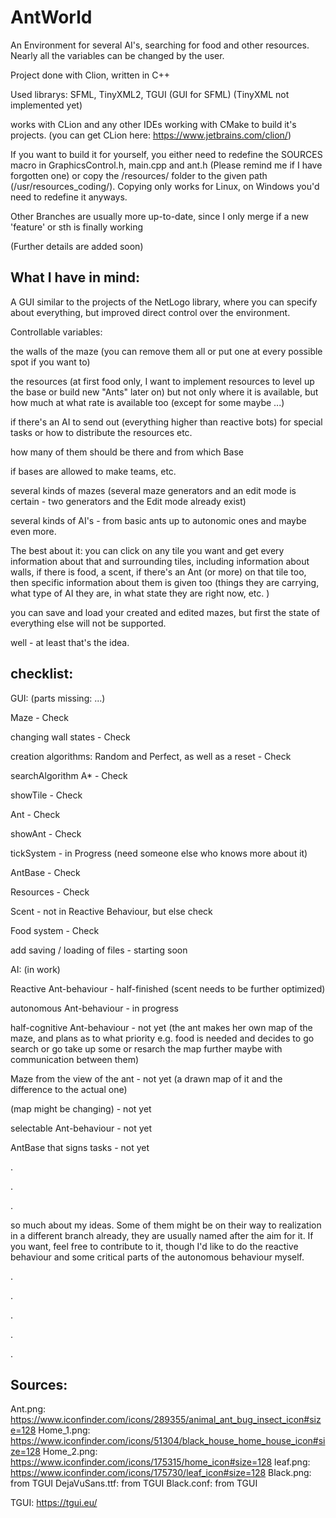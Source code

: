 # AntWorld
An Environment for several AI's, searching for food and other resources.
Nearly all the variables can be changed by the user.


Project done with Clion, written in C++

Used librarys: SFML, TinyXML2, TGUI (GUI for SFML)
(TinyXML not implemented yet)



works with CLion and any other IDEs working with CMake to build it's projects.
(you can get CLion here: https://www.jetbrains.com/clion/)



If you want to build it for yourself, you either need to redefine the 
SOURCES macro in GraphicsControl.h, main.cpp and ant.h (Please remind me 
if I have forgotten one) or copy the /resources/ folder to the given 
path (/usr/resources_coding/). Copying only works for Linux, on 
Windows you'd need to redefine it anyways.



Other Branches are usually more up-to-date, since I only merge if a 
new 'feature' or sth is finally working




(Further details are added soon)



## What I have in mind:

A GUI similar to the projects of the NetLogo library, where you can 
specify about everything, but improved direct control over the environment. 


Controllable variables:

the walls of the maze (you can remove them all or put one at every 
possible spot if you want to)

the resources (at first food only, I want to implement resources to level 
up the base or build new "Ants" later on) but not only where it is 
available, but how much at what rate is available too (except for 
some maybe ...)

if there's an AI to send out (everything higher than reactive bots) 
for special tasks or how to distribute the resources etc.

how many of them should be there and from which Base

if bases are allowed to make teams, etc.

several kinds of mazes (several maze generators and an edit mode is 
certain - two generators and the Edit mode already exist)

several kinds of AI's - from basic ants up to autonomic ones and maybe 
even more.

The best about it: you can click on any tile you want and get every 
information about that and surrounding tiles, including information 
about walls, if there is food, a scent, if there's an Ant (or more) 
on that tile too, then specific information about them is given too 
(things they are carrying, what type of AI they are, in what state
they are right now, etc. )

you can save and load your created and edited mazes, but first the 
state of everything else will not be supported.

well - at least that's the idea.


## checklist:

GUI: (parts missing: ...)

Maze - Check

changing wall states - Check

creation algorithms: Random and Perfect, as well as a reset - Check

searchAlgorithm A* - Check

showTile - Check

Ant - Check

showAnt - Check

tickSystem - in Progress (need someone else who knows more about it)

AntBase - Check

Resources - Check

Scent - not in Reactive Behaviour, but else check

Food system - Check

add saving / loading of files - starting soon



AI: (in work)

Reactive Ant-behaviour - half-finished (scent needs to be further optimized)

autonomous Ant-behaviour - in progress

half-cognitive Ant-behaviour - not yet
(the ant makes her own map of the maze, and plans as to what priority e.g. food is needed and decides to go search or go take up some or resarch the map further maybe with communication between them)

Maze from the view of the ant - not yet
(a drawn map of it and the difference to the actual one)

(map might be changing) - not yet

selectable Ant-behaviour - not yet

AntBase that signs tasks - not yet

.

.

.

so much about my ideas. Some of them might be on their way to 
realization in a different branch already, they are usually named 
after the aim for it. If you want, feel free to contribute to it, 
though I'd like to do the reactive behaviour and some critical parts 
of the autonomous behaviour myself.

.

.

.

.

.

## Sources:
Ant.png: https://www.iconfinder.com/icons/289355/animal_ant_bug_insect_icon#size=128
Home_1.png: https://www.iconfinder.com/icons/51304/black_house_home_house_icon#size=128
Home_2.png: https://www.iconfinder.com/icons/175315/home_icon#size=128
leaf.png: https://www.iconfinder.com/icons/175730/leaf_icon#size=128
Black.png: from TGUI
DejaVuSans.ttf: from TGUI
Black.conf: from TGUI

TGUI: https://tgui.eu/


